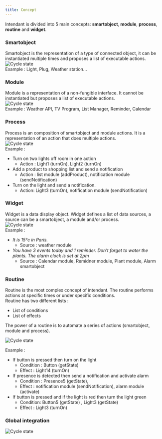 ```yaml
---
title: Concept
---
```


Intendant is divided into 5 main concepts: **smartobject**, **module**, **process**, **routine** and **widget**.

### Smartobject

Smartobject is the representation of a type of connected object, it can be instantiated multiple times and proposes a list of executable actions.  
![Cycle state](/img/smartobject.png "Intendant cycle state")  
Example : Light, Plug, Weather station... 


### Module

Module is a representation of a non-fungible interface. It cannot be instantiated but proposes a list of executable actions.  
![Cycle state](/img/module.png "Intendant cycle state")  
Example : Weather API, TV Program, List Manager, Reminder, Calendar  

### Process

Process is an composition of smartobject and module actions. It is a representation of an action that does multiple actions.  
![Cycle state](/img/process.png "Intendant cycle state")  
Example : 
- Turn on two lights off room in one action 
  - Action : Light1 (turnOn), Light2 (turnOn)
- Add a product to shopping list and send a notification 
  - Action : list module (addProduct), notification module (sendNotification)
- Turn on the light and send a notification. 
  - Action: Light3 (turnOn), notification module (sendNotification)
  
### Widget

Widget is a data display object. Widget defines a list of data sources, a source can be a smartobject, a module and/or process.  
![Cycle state](/img/widget.png "Intendant cycle state")  
Example :
- *It is 15°c in Paris.* 
  - Source : weather module
- *You have 3 events today and 1 reminder. Don't forget to water the plants. The alarm clock is set at 2pm*
  - Source : Calendar module, Remidner module, Plant module, Alarm smartobject

### Routine
Routine is the most complex concept of intendant. The routine performs actions at specific times or under specific conditions.  
Routine has two different lists :
 - List of conditions 
 - List of effects  

The power of a routine is to automate a series of actions (smartobject, module and process).

![Cycle state](/img/routine.png "Intendant cycle state")

Example : 
- If button is pressed then turn on the light
  - Condition : Button (getState)
  - Effect : Light14 (turnOn)
- If presence is detected then send a notification and activate alarm
  - Condition : Presence5 (getState), 
  - Effect : notification module (sendNotification), alarm module (activate)
- If button is pressed and if the light is red then turn the light green
  - Condition: Button5 (getState) , Light3 (getState)
  - Effect : Light3 (turnOn)
  
### Global integration

![Cycle state](/img/cycle.png "Intendant cycle state")



